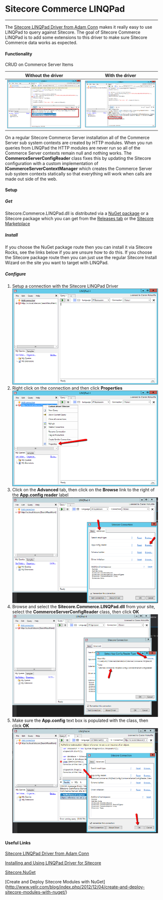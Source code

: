 # Sitecore Commerce LINQPad
---------------------------------------------

The [Sitecore LINQPad Driver from Adam Conn](http://www.sitecore.net/Learn/Blogs/Search.aspx?q=linqpad) makes it really easy to use LINQPad to query against Sitecore. The goal of Sitecore Commerce LINQPad is to add some extensions to this driver to make sure Sitecore Commerce data works as expected.

#### Functionality

CRUD on Commerce Server Items

| Without the driver  | With the driver  |
|---|---|
| ![Fail](/doc/images/CS_Fail.png)  | ![Success](/doc/images/CS_Success.png)  |

On a regular Sitecore Commerce Server installation all of the Commerce Server sub system contexts are created by HTTP modules. When you run queries from LINQPad the HTTP modules are never run so all of the Commerce Server contexts remain null and nothing works. The **CommerceServerConfigReader** class fixes this by updating the Sitecore configuration with a custom implementation of **ICommerceServerContextManager** which creates the Commerce Server sub system contexts statically so that everything will work when calls are made out side of the web.

#### Setup
##### Get
Sitecore.Commerce.LINQPad.dll is distributed via a [NuGet package](https://www.nuget.org/packages/Sitecore.Commerce.LINQPad/) or a Sitecore package which you can get from the [Releases tab](/c-mcauliffe/Sitecore-Commerce-LINQPad/releases) or the [Sitecore Marketplace](https://marketplace.sitecore.net/Modules/Sitecore_Commerce_LINQPad.aspx)

##### Install
If you choose the NuGet package route then you can install it via Sitecore Rocks, see the links below if you are unsure how to do this. If you choose the Sitecore package route then you can just use the regular Sitecore Install Wizard on the site you want to target with LINQPad.

##### Configure
1. Setup a connection with the Sitecore LINQPad Driver ![Step 1](/doc/images/Step01.png)
2. Right click on the connection and then click **Properties** ![Step 2](/doc/images/Step02.png)
3. Click on the **Advanced** tab, then click on the **Browse** link to the right of the **App.config reader** label ![Step 3](/doc/images/Step03.png)
4. Browse and select the **Sitecore.Commerce.LINQPad.dll** from your site, select the **CommerceServerConfigReader** class, then click **OK** ![Step 4](/doc/images/Step04.png)
5. Make sure the **App.config** text box is populated with the class, then click **OK** ![Step 5](/doc/images/Step05.png)


#### Useful Links

[Sitecore LINQPad Driver from Adam Conn](http://www.sitecore.net/Learn/Blogs/Search.aspx?q=linqpad)

[Installing and Using LINQPad Driver for Sitecore](https://www.youtube.com/watch?v=ucifA0eGzEA)

[Sitecore.NuGet](http://vsplugins.sitecore.net/Sitecore-NuGet.ashx)

[Create and Deploy Sitecore Modules with NuGet]
(http://www.velir.com/blog/index.php/2012/12/04/create-and-deploy-sitecore-modules-with-nuget/)